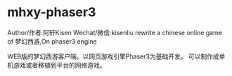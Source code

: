# mhxy-phaser3
Author/作者:阿轩Kisen
Wechat/微信:kisenliu
rewrite a chinese online game of 梦幻西游,On phaser3 engine

WEB版的梦幻西游客户端。以网页游戏引擎Phaser3为基础开发。
可以制作成单机游戏或者移植到平台的网络游戏。
